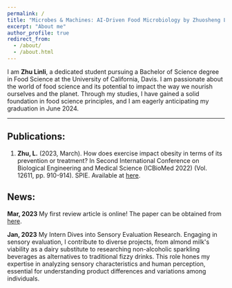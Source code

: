 ```yaml
---
permalink: /
title: "Microbes & Machines: AI-Driven Food Microbiology by Zhuosheng Liu"
excerpt: "About me"
author_profile: true
redirect_from: 
  - /about/
  - /about.html
---
```


I am **Zhu Linli**, a dedicated student pursuing a Bachelor of Science degree in Food Science at the University of California, Davis. I am passionate about the world of food science and its potential to impact the way we nourish ourselves and the planet. Through my studies, I have gained a solid foundation in food science principles, and I am eagerly anticipating my graduation in June 2024.

------

## Publications:
1. **Zhu, L.** (2023, March). How does exercise impact obesity in terms of its prevention or treatment? In Second International Conference on Biological Engineering and Medical Science (ICBioMed 2022) (Vol. 12611, pp. 910-914). SPIE. Available at [here](http://dx.doi.org/10.1117/12.2669665).

## News:
**Mar, 2023** My first review article is online! The paper can be obtained from [here](http://dx.doi.org/10.1117/12.2669665).

**Jan, 2023** My Intern Dives into Sensory Evaluation Research. Engaging in sensory evaluation, I contribute to diverse projects, from almond milk's viability as a dairy substitute to researching non-alcoholic sparkling beverages as alternatives to traditional fizzy drinks. This role hones my expertise in analyzing sensory characteristics and human perception, essential for understanding product differences and variations among individuals.

